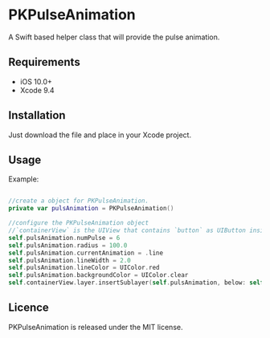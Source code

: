 # PKPulseAnimation

A Swift based helper class that will provide the pulse animation.


## Requirements

- iOS 10.0+
- Xcode 9.4

## Installation

Just download the file and place in your Xcode project.

## Usage

Example:

```swift

//create a object for PKPulseAnimation.
private var pulsAnimation = PKPulseAnimation()

//configure the PKPulseAnimation object
//`containerView` is the UIView that contains `button` as UIButton inside it.
self.pulsAnimation.numPulse = 6
self.pulsAnimation.radius = 100.0
self.pulsAnimation.currentAnimation = .line
self.pulsAnimation.lineWidth = 2.0
self.pulsAnimation.lineColor = UIColor.red
self.pulsAnimation.backgroundColor = UIColor.clear
self.containerView.layer.insertSublayer(self.pulsAnimation, below: self.button.layer)
```

## Licence

PKPulseAnimation is released under the MIT license.











